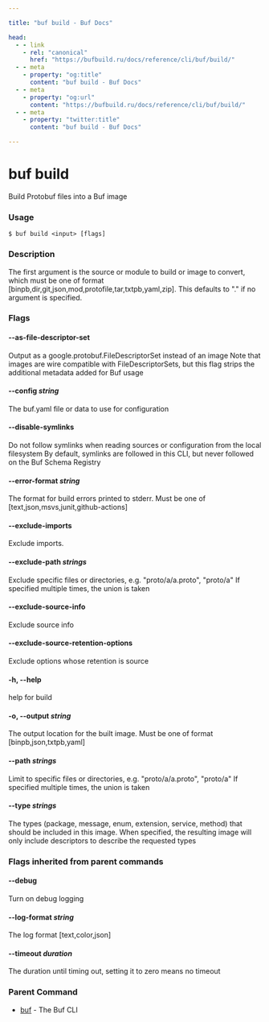 ```yaml
---

title: "buf build - Buf Docs"

head:
  - - link
    - rel: "canonical"
      href: "https://bufbuild.ru/docs/reference/cli/buf/build/"
  - - meta
    - property: "og:title"
      content: "buf build - Buf Docs"
  - - meta
    - property: "og:url"
      content: "https://bufbuild.ru/docs/reference/cli/buf/build/"
  - - meta
    - property: "twitter:title"
      content: "buf build - Buf Docs"

---
```


# buf build

Build Protobuf files into a Buf image

### Usage

```console
$ buf build <input> [flags]
```

### Description

The first argument is the source or module to build or image to convert, which must be one of format \[binpb,dir,git,json,mod,protofile,tar,txtpb,yaml,zip\]. This defaults to "." if no argument is specified.

### Flags

#### \--as-file-descriptor-set

Output as a google.protobuf.FileDescriptorSet instead of an image Note that images are wire compatible with FileDescriptorSets, but this flag strips the additional metadata added for Buf usage

#### \--config _string_

The buf.yaml file or data to use for configuration

#### \--disable-symlinks

Do not follow symlinks when reading sources or configuration from the local filesystem By default, symlinks are followed in this CLI, but never followed on the Buf Schema Registry

#### \--error-format _string_

The format for build errors printed to stderr. Must be one of \[text,json,msvs,junit,github-actions\]

#### \--exclude-imports

Exclude imports.

#### \--exclude-path _strings_

Exclude specific files or directories, e.g. "proto/a/a.proto", "proto/a" If specified multiple times, the union is taken

#### \--exclude-source-info

Exclude source info

#### \--exclude-source-retention-options

Exclude options whose retention is source

#### \-h, --help

help for build

#### \-o, --output _string_

The output location for the built image. Must be one of format \[binpb,json,txtpb,yaml\]

#### \--path _strings_

Limit to specific files or directories, e.g. "proto/a/a.proto", "proto/a" If specified multiple times, the union is taken

#### \--type _strings_

The types (package, message, enum, extension, service, method) that should be included in this image. When specified, the resulting image will only include descriptors to describe the requested types

### Flags inherited from parent commands

#### \--debug

Turn on debug logging

#### \--log-format _string_

The log format \[text,color,json\]

#### \--timeout _duration_

The duration until timing out, setting it to zero means no timeout

### Parent Command

- [buf](../) - The Buf CLI
